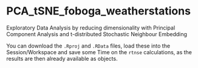 # PCA_tSNE_foboga_weatherstations
Exploratory Data Analysis by reducing dimensionality with Principal Component Analysis and t-distributed Stochastic Neighbour Embedding

You can download the `.Rproj` and `.RData` files, load these into the Session/Workspace and save some Time on the `rtnse` calculations, as the results are then already available as objects.

